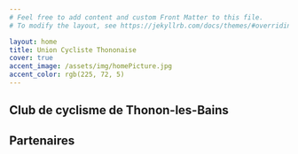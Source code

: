 ```yaml
---
# Feel free to add content and custom Front Matter to this file.
# To modify the layout, see https://jekyllrb.com/docs/themes/#overriding-theme-defaults

layout: home
title: Union Cycliste Thononaise
cover: true
accent_image: /assets/img/homePicture.jpg
accent_color: rgb(225, 72, 5)
---
```


## <j>Club de cyclisme de Thonon-les-Bains</j>




## <j>Partenaires</j>